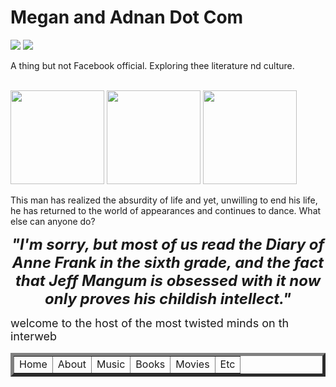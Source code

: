 <!DOCTYPE html>

<html>
<head>
<title>Megan and Adnan Dot Com</title>
</head>
<body background="https://www.toptal.com/designers/subtlepatterns/patterns/sayagata-400px.png">
<h1>Megan and Adnan Dot Com</h1>
<p>
<img src=https://img2.brain4.photobox.com/141735102a7f22cdca3a6f954fd936f66abebe12f03d13630650083cd68e91f080b725cf.jpg>
<img src=https://img2.brain4.photobox.com/71630749fd13c895087c0b8651943d9c20eed92eda3aa357bc4af0273210d4e55deca4d1.jpg>
<br>
<p>
A thing but not Facebook official. Exploring thee literature nd culture.
</p>
<br>
<img src="http://bestanimations.com/Books/ipad-as-book-turning-pages-animated-gif.gif" height="150px">
<img src="http://bestanimations.com/Earth&Space/Earth/earth-spinning-rotating-animation-14.gif" height="150px">
<img src="https://img.clipartfest.com/425b3ce336ccef4caecc0babff60f36c_people-trinity-renewal-dancing-man-clipart-gif_205-207.gif" height="150px">
<p>This man has realized the absurdity of life and yet, unwilling to end his life, he has returned to the world of appearances and continues to dance. What else can anyone do?</p>
<p align="center">
<strong><i><font size="+2">"I'm sorry, but most of us read the Diary of Anne Frank in the sixth grade, and the fact that Jeff Mangum is obsessed with it now only proves his childish intellect."</font></strong></i>
</p>
<p>
<font size="+1">welcome to the host of the most twisted minds on th interweb</font>
</p>
<table border="5" align="center">
<tr>
<td>Home</td>
<td>About</td>
<td>Music</td>
<td>Books</td>
<td>Movies</td>
<td>Etc</td>
</tr>
</table>
</body>
</html> 
 
